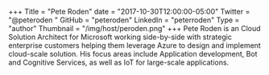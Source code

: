 +++
Title = "Pete Roden"
date = "2017-10-30T12:00:00-05:00"
Twitter = "@peteroden "
GitHub = "peteroden"
LinkedIn = "peterroden"
Type = "author"
Thumbnail = "/img/host/peroden.png"
+++
Pete Roden is an Cloud Solution Architect for Microsoft working side-by-side with strategic enterprise customers helping them leverage Azure to design and implement cloud-scale solution. His focus areas include Application development, Bot and Cognitive Services, as well as IoT for large-scale applications.
